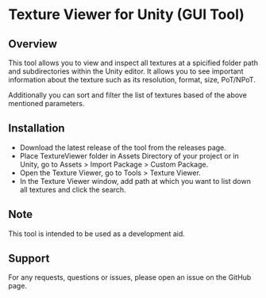 # Texture Viewer for Unity (GUI Tool)

## Overview

This tool allows you to view and inspect all textures at a spicified folder path and subdirectories within the Unity editor. It allows you to see important information about the texture such as its resolution, format, size, PoT/NPoT.

Additionally you can sort and filter the list of textures based of the above mentioned parameters.

## Installation

- Download the latest release of the tool from the releases page.
- Place TextureViewer folder in Assets Directory of your project
  or
  in Unity, go to Assets > Import Package > Custom Package.
- Open the Texture Viewer, go to Tools > Texture Viewer.
- In the Texture Viewer window, add path at which you want to list down all textures and click the search.

## Note

This tool is intended to be used as a development aid.

## Support

For any requests, questions or issues, please open an issue on the GitHub page.
